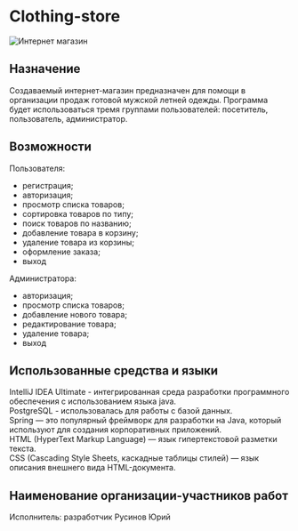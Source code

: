 # Clothing-store
![Интернет магазин](https://psv4.userapi.com/c909618/u284227467/docs/d43/f63142ca187a/Snimok_ekrana_2023-06-30_v_07_08_58.png?extra=WB0DuzKz_sKCrNjsG0FWoZ-WaIg9gVWsUOdbh7iT4VhK3y0oaaFeDPzYwoiySnOLGEqknq2FDAphxccdgMwHx40ig90cFwDOQVUSq5S1_wCz5SBvuT8sFQjN3lQZJEbMHaFpKS4qIqq0SOG-aWMP5qUj)
## Назначение 
Создаваемый интернет-магазин предназначен для помощи в организации продаж готовой мужской летней одежды.
Программа будет использоваться тремя группами пользователей: посетитель, пользователь, администратор.
## Возможности
Пользователя:
- регистрация;
- авторизация;
- просмотр списка товаров;
- сортировка товаров по типу;
- поиск товаров по названию;
- добавление товара в корзину;
- удаление товара из корзины;
- оформление заказа;
- выход <br/>

Администратора:
- авторизация;
- просмотр списка товаров;
- добавление нового товара;
- редактирование товара;
- удаление товара;
- выход

## Использованные средства и языки
IntelliJ IDEA Ultimate - интегрированная среда разработки программного обеспечения с использованием языка java.<br/>
PostgreSQL - использовалась для работы с базой данных.<br/>
Spring — это популярный фреймворк для разработки на Java, который используют для создания корпоративных приложений.<br/>
HTML (HyperText Markup Language) — язык гипертекстовой разметки текста.<br/>
CSS (Cascading Style Sheets, каскадные таблицы стилей) — язык описания внешнего вида HTML-документа.<br/>

## Наименование организации-участников работ 
Исполнитель: разработчик Русинов Юрий
